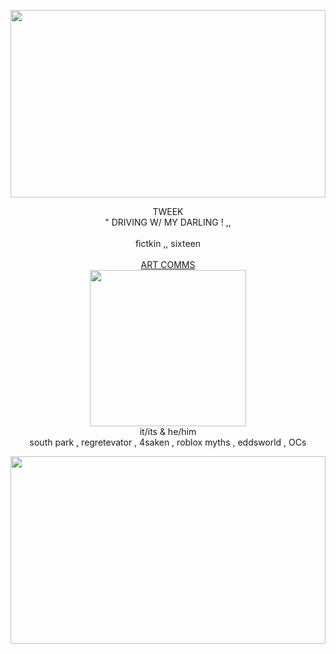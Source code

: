 <img src='https://files.catbox.moe/gf24bk.png' width='100%' height='300'> </img>
<p align='center'> TWEEK </br> " DRIVING W/ MY DARLING ! ,, </br></br> fictkin ,, sixteen</br></br><a href=https://ko-fi.com/tweeksies/commissions> ART COMMS</a></br><img src='https://files.catbox.moe/s906ax.png' width='250px' height='250px'></br> it/its & he/him </br> south park , regretevator , 4saken , roblox myths , eddsworld , OCs </p> 
<img src='https://files.catbox.moe/7hmoth.png' width='100%' height='300'> </img>
